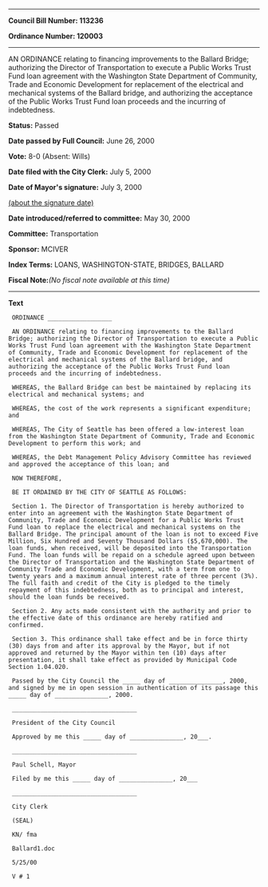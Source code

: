 

********

**Council Bill Number: 113236**
   
**Ordinance Number: 120003**
********

 AN ORDINANCE relating to financing improvements to the Ballard Bridge; authorizing the Director of Transportation to execute a Public Works Trust Fund loan agreement with the Washington State Department of Community, Trade and Economic Development for replacement of the electrical and mechanical systems of the Ballard bridge, and authorizing the acceptance of the Public Works Trust Fund loan proceeds and the incurring of indebtedness.

**Status:** Passed
   
**Date passed by Full Council:** June 26, 2000
   
**Vote:** 8-0 (Absent: Wills)
   
**Date filed with the City Clerk:** July 5, 2000
   
**Date of Mayor's signature:** July 3, 2000
   
[(about the signature date)](/~public/approvaldate.htm)
   
   
   
**Date introduced/referred to committee:** May 30, 2000
   
**Committee:** Transportation
   
**Sponsor:** MCIVER
   
   
**Index Terms:** LOANS, WASHINGTON-STATE, BRIDGES, BALLARD

**Fiscal Note:**_(No fiscal note available at this time)_

********

**Text**
   
```
 ORDINANCE __________________

 AN ORDINANCE relating to financing improvements to the Ballard Bridge; authorizing the Director of Transportation to execute a Public Works Trust Fund loan agreement with the Washington State Department of Community, Trade and Economic Development for replacement of the electrical and mechanical systems of the Ballard bridge, and authorizing the acceptance of the Public Works Trust Fund loan proceeds and the incurring of indebtedness.

 WHEREAS, the Ballard Bridge can best be maintained by replacing its electrical and mechanical systems; and

 WHEREAS, the cost of the work represents a significant expenditure; and

 WHEREAS, The City of Seattle has been offered a low-interest loan from the Washington State Department of Community, Trade and Economic Development to perform this work; and

 WHEREAS, the Debt Management Policy Advisory Committee has reviewed and approved the acceptance of this loan; and

 NOW THEREFORE,

 BE IT ORDAINED BY THE CITY OF SEATTLE AS FOLLOWS:

 Section 1. The Director of Transportation is hereby authorized to enter into an agreement with the Washington State Department of Community, Trade and Economic Development for a Public Works Trust Fund loan to replace the electrical and mechanical systems on the Ballard Bridge. The principal amount of the loan is not to exceed Five Million, Six Hundred and Seventy Thousand Dollars ($5,670,000). The loan funds, when received, will be deposited into the Transportation Fund. The loan funds will be repaid on a schedule agreed upon between the Director of Transportation and the Washington State Department of Community Trade and Economic Development, with a term from one to twenty years and a maximum annual interest rate of three percent (3%). The full faith and credit of the City is pledged to the timely repayment of this indebtedness, both as to principal and interest, should the loan funds be received.

 Section 2. Any acts made consistent with the authority and prior to the effective date of this ordinance are hereby ratified and confirmed.

 Section 3. This ordinance shall take effect and be in force thirty (30) days from and after its approval by the Mayor, but if not approved and returned by the Mayor within ten (10) days after presentation, it shall take effect as provided by Municipal Code Section 1.04.020.

 Passed by the City Council the _____ day of _______________, 2000, and signed by me in open session in authentication of its passage this _____ day of _______________, 2000.

 ___________________________________

 President of the City Council

 Approved by me this _____ day of _______________, 20___.

 ___________________________________

 Paul Schell, Mayor

 Filed by me this _____ day of _______________, 20___

 ___________________________________

 City Clerk

 (SEAL)

 KN/ fma

 Ballard1.doc

 5/25/00

 V # 1

```

